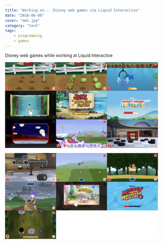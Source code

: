 ```yaml
---
title: "Working on... Disney web games via Liquid Interactive"
date: "2018-06-08"
cover: "mm1.jpg"
category: "tech"
tags:
    - programming
    - games
---
```


Disney web games while working at Liquid Interactive

![](../images/mm1.jpg)

![](../images/mm2.jpg)
